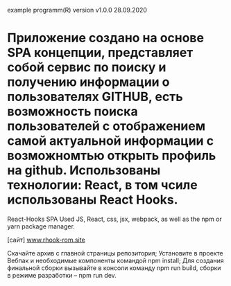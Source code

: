 example programm(R) version v1.0.0 28.09.2020

# Приложение создано на основе SPA концепции, представляет собой сервис по поиску и получению информации о пользователях GITHUB, есть возможность поиска пользователей с отображением самой актуальной информации с возможномтью открыть профиль на github. Использованы технологии: React, в том чсиле использованы React Hooks. 

React-Hooks SPA Used JS, React, css, jsx, webpack, as well as the npm or yarn package manager.

[сайт] www.rhook-rom.site

Скачайте архив с главной страницы репозитория; Установите в проекте Вебпак и необходимые компоненты командой npm install; Для создания финальной сборки вызывайте в консоли команду npm run build, сборки в режиме разработки – npm run dev.

